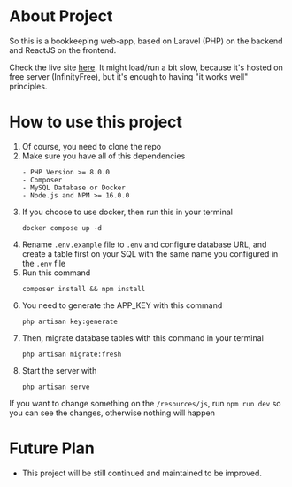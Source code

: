 # About Project

So this is a bookkeeping web-app, based on Laravel (PHP) on the backend and ReactJS on the frontend.

Check the live site <a href="https://akkaunt-ing.rf.gd" target="_blank">here</a>. It might load/run a bit slow, because it's hosted on free server (InfinityFree), but it's enough to having "it works well" principles.

# How to use this project

1. Of course, you need to clone the repo
2. Make sure you have all of this dependencies
    ```
    - PHP Version >= 8.0.0
    - Composer
    - MySQL Database or Docker
    - Node.js and NPM >= 16.0.0
    ```
3. If you choose to use docker, then run this in your terminal
    ```
    docker compose up -d
    ```
4. Rename `.env.example` file to `.env` and configure database URL, and create a table first on your SQL with the same name you configured in the `.env` file
5. Run this command
    ```
    composer install && npm install
    ```
6. You need to generate the APP_KEY with this command
    ```
    php artisan key:generate
    ```
7. Then, migrate database tables with this command in your terminal
    ```
    php artisan migrate:fresh
    ```
8. Start the server with
    ```
    php artisan serve
    ```

If you want to change something on the `/resources/js`, run `npm run dev` so you can see the changes, otherwise nothing will happen

# Future Plan

-   This project will be still continued and maintained to be improved.
